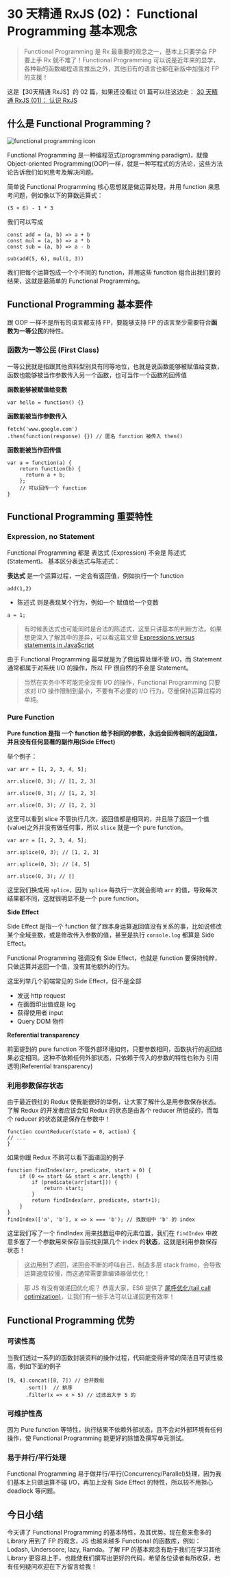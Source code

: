 # 30 天精通 RxJS (02)： Functional Programming 基本观念

> 
> 
> Functional Programming 是 Rx 最重要的观念之一，基本上只要学会 FP 要上手 Rx 就不难了！Functional Programming 可以说是近年来的显学，各种新的函数编程语言推出之外，其他旧有的语言也都在新版中加强对 FP 的支援！
> 
> 

这是【30天精通 RxJS】的 02 篇，如果还没看过 01 篇可以往这边走：
[30 天精通 RxJS (01)： 认识 RxJS](https://github.com/ShaofeiZi/30-days-proficient-in-rxjs/blob/master/30%20%E5%A4%A9%E7%B2%BE%E9%80%9A%20RxJS%20(01)%EF%BC%9A%E8%AE%A4%E8%AF%86%20RxJS.md)

## 什么是 Functional Programming ?

![functional programming icon](https://res.cloudinary.com/dohtkyi84/image/upload/v1481362001/cover/%E8%9E%A2%E5%B9%95%E5%BF%AB%E7%85%A7_2016-12-10_%E4%B8%8B%E5%8D%885.26.11_mgc7al.png)

Functional Programming 是一种编程范式(programming paradigm)，就像 Object-oriented Programming(OOP)一样，就是一种写程式的方法论，这些方法论告诉我们如何思考及解决问题。

简单说 Functional Programming 核心思想就是做运算处理，并用 function 来思考问题，例如像以下的算数运算式：

```
(5 + 6) - 1 * 3

```

我们可以写成

```
const add = (a, b) => a + b
const mul = (a, b) => a * b
const sub = (a, b) => a - b

sub(add(5, 6), mul(1, 3))

```

我们把每个运算包成一个个不同的 function，并用这些 function 组合出我们要的结果，这就是最简单的 Functional Programming。

## Functional Programming 基本要件

跟 OOP 一样不是所有的语言都支持 FP，要能够支持 FP 的语言至少需要符合**函数为一等公民**的特性。

### 函数为一等公民 (First Class)

一等公民就是指跟其他资料型别具有同等地位，也就是说函数能够被赋值给变数，函数也能够被当作参数传入另一个函数，也可当作一个函数的回传值

**函数能够被赋值给变数**

```
var hello = function() {}

```

**函数能被当作参数传入**

```
fetch('www.google.com')
.then(function(response) {}) // 匿名 function 被传入 then()

```

**函数能被当作回传值**

```
var a = function(a) {
	return function(b) {
	  return a + b;
	}; 
	// 可以回传一个 function
}

```

## Functional Programming 重要特性

### Expression, no Statement

Functional Programming 都是 表达式 (Expression) 不会是 陈述式(Statement)。
基本区分表达式与陈述式：

**表达式** 是一个运算过程，一定会有返回值，例如执行一个 function

```
add(1,2)

```

*   陈述式 则是表现某个行为，例如一个 赋值给一个变数

```
a = 1;

```

> 
> 
> 有时候表达式也可能同时是合法的陈述式，这里只讲基本的判断方法。如果想更深入了解其中的差异，可以看这篇文章 [Expressions versus statements in JavaScript](http://www.2ality.com/2012/09/expressions-vs-statements.html)
> 
> 

由于 Functional Programming 最早就是为了做运算处理不管 I/O，而 Statement 通常都属于对系统 I/O 的操作，所以 FP 很自然的不会是 Statement。

> 
> 
> 当然在实务中不可能完全没有 I/O 的操作，Functional Programming 只要求对 I/O 操作限制到最小，不要有不必要的 I/O 行为，尽量保持运算过程的单纯。
> 
> 

### Pure Function

**Pure function 是指 一个 function 给予相同的参数，永远会回传相同的返回值，并且没有任何显著的副作用(Side Effect)**

举个例子：

```
var arr = [1, 2, 3, 4, 5];

arr.slice(0, 3); // [1, 2, 3]

arr.slice(0, 3); // [1, 2, 3]

arr.slice(0, 3); // [1, 2, 3]

```

这里可以看到 slice 不管执行几次，返回值都是相同的，并且除了返回一个值(value)之外并没有做任何事，所以 `slice` 就是一个 pure function。

```
var arr = [1, 2, 3, 4, 5];

arr.splice(0, 3); // [1, 2, 3]

arr.splice(0, 3); // [4, 5]

arr.slice(0, 3); // []

```

这里我们换成用 `splice`，因为 `splice` 每执行一次就会影响 `arr` 的值，导致每次结果都不同，这就很明显不是一个 pure function。

**Side Effect**

Side Effect 是指一个 function 做了跟本身运算返回值没有关系的事，比如说修改某个全域变数，或是修改传入参数的值，甚至是执行 `console.log` 都算是 Side Effect。

Functional Programming 强调没有 Side Effect，也就是 function 要保持纯粹，只做运算并返回一个值，没有其他额外的行为。

这里列举几个前端常见的 Side Effect，但不是全部

*   发送 http request
*   在画面印出值或是 log
*   获得使用者 input
*   Query DOM 物件

**Referential transparency**

前面提到的 pure function 不管外部环境如何，只要参数相同，函数执行的返回结果必定相同。这种不依赖任何外部状态，只依赖于传入的参数的特性也称为 引用透明(Referential transparency)

### 利用参数保存状态

由于最近很红的 Redux 使我能很好的举例，让大家了解什么是用参数保存状态。了解 Redux 的开发者应该会知 Redux 的状态是由各个 reducer 所组成的，而每个 reducer 的状态就是保存在参数中！

```
function countReducer(state = 0, action) {
// ...
}

```

如果你跟 Redux 不熟可以看下面递回的例子

```
function findIndex(arr, predicate, start = 0) {
    if (0 <= start && start < arr.length) {
        if (predicate(arr[start])) {
            return start;
        }
        return findIndex(arr, predicate, start+1);
    }
}
findIndex(['a', 'b'], x => x === 'b'); // 找数组中 'b' 的 index

```

这里我们写了一个 findIndex 用来找数组中的元素位置，我们在 `findIndex` 中故意多塞了一个参数用来保存当前找到第几个 index 的**状态**，这就是利用参数保存状态！

> 
> 
> 这边用到了递回，递回会不断的呼叫自己，制造多层 stack frame，会导致运算速度较慢，而这通常需要靠编译器做优化！
> 
> 

> 
> 
> 那 JS 有没有做递回优化呢？ 恭喜大家，ES6 提供了 [尾呼优化(tail call optimization)](http://www.2ality.com/2015/06/tail-call-optimization.html)，让我们有一些手法可以让递回更有效率！
> 
> 

## Functional Programming 优势

### 可读性高

当我们透过一系列的函数封装资料的操作过程，代码能变得非常的简洁且可读性极高，例如下面的例子

```
[9, 4].concat([8, 7]) // 合并数组
      .sort()  // 排序
      .filter(x => x > 5) // 过滤出大于 5 的

```

### 可维护性高

因为 Pure function 等特性，执行结果不依赖外部状态，且不会对外部环境有任何操作，使 Functional Programming 能更好的除错及撰写单元测试。

### 易于并行/平行处理

Functional Programming 易于做并行/平行(Concurrency/Parallel)处理，因为我们基本上只做运算不碰 I/O，再加上没有 Side Effect 的特性，所以较不用担心 deadlock 等问题。

## 今日小结

今天讲了 Functional Programming 的基本特性，及其优势。现在愈来愈多的 Library 用到了 FP 的观念，JS 也越来越多 Functional 的函数库，例如：Lodash, Underscore, lazy, Ramda。了解 FP 的基本观念有助于我们在学习其他 Library 更容易上手，也能使我们撰写出更好的代码，希望各位读者有所收获，若有任何疑问欢迎在下方留言给我！